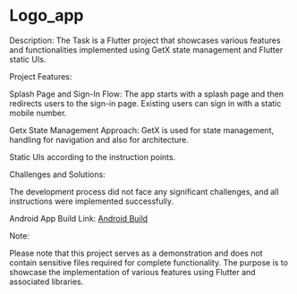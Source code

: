 # Logo_app

Description: The Task is a Flutter project that showcases various features and functionalities implemented using GetX state management and Flutter static UIs.

Project Features:

Splash Page and Sign-In Flow: The app starts with a splash page and then redirects users to the sign-in page. Existing users can sign in with a static mobile number.

Getx State Management Approach: GetX is used for state management, handling for navigation and also for architecture.

Static UIs according to the instruction points.

Challenges and Solutions:

The development process did not face any significant challenges, and all instructions were implemented successfully.

Android App Build Link: [Android Build](https://drive.google.com/file/d/1VBC9HawNqjX2kk9h_vs-y3n5swfzEn67/view?usp=sharing)

Note:

Please note that this project serves as a demonstration and does not contain sensitive files required for complete functionality. The purpose is to showcase the implementation of various features using Flutter and associated libraries.
